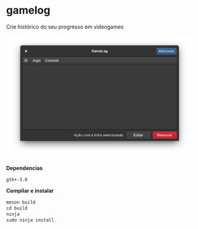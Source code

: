 # gamelog
Crie histórico do seu progresso em videogames

![screenshot](/data/screenshot.png)

**Dependencias**
```
gtk+-3.0
```

**Compilar e instalar**
```
meson build
cd build
ninja
sudo ninja install
```
